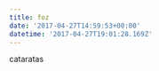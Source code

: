 ```yaml
---
title: foz
date: '2017-04-27T14:59:53+00:00'
datetime: '2017-04-27T19:01:28.169Z'
---
```



cataratas